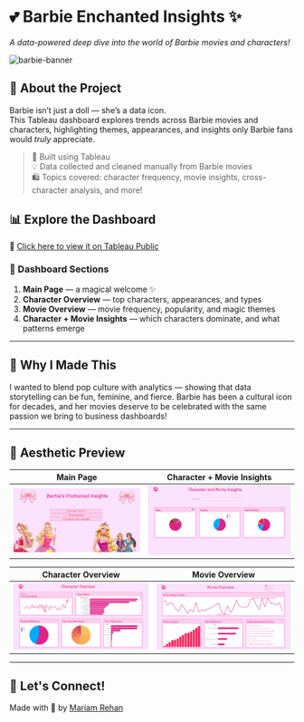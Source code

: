 # 💕 Barbie Enchanted Insights ✨
*A data-powered deep dive into the world of Barbie movies and characters!*

![barbie-banner](https://i.pinimg.com/originals/3d/60/34/3d603425768bd71a19ddce6f7b978cb6.gif)

## 👑 About the Project
Barbie isn’t just a doll — she’s a data icon.  
This Tableau dashboard explores trends across Barbie movies and characters, highlighting themes, appearances, and insights only Barbie fans would *truly* appreciate.  

> 📍 Built using Tableau  
> 💡 Data collected and cleaned manually from Barbie movies  
> 🛍️ Topics covered: character frequency, movie insights, cross-character analysis, and more!

## 📊 Explore the Dashboard

🔗 [Click here to view it on Tableau Public](https://public.tableau.com/app/profile/mariam.rehan/viz/BarbieEnchantedInsights/MainPage)

### 🌸 Dashboard Sections
1. **Main Page** — a magical welcome ✨  
2. **Character Overview** — top characters, appearances, and types  
3. **Movie Overview** — movie frequency, popularity, and magic themes  
4. **Character + Movie Insights** — which characters dominate, and what patterns emerge

---

## 🧠 Why I Made This
I wanted to blend pop culture with analytics — showing that data storytelling can be fun, feminine, and fierce. Barbie has been a cultural icon for decades, and her movies deserve to be celebrated with the same passion we bring to business dashboards!

---

## 💅 Aesthetic Preview

| Main Page | Character + Movie Insights |
|--------------------|----------------|
| ![character](screenshots/main_page.png) | ![movie](screenshots/character_movie_insights.png) |

| Character Overview | Movie Overview |
|--------------------|----------------|
| ![character](screenshots/character_page.png) | ![movie](screenshots/movie_page.png) |

---

## 🦄 Let's Connect!
Made with 💖 by [Mariam Rehan](https://www.linkedin.com/in/mariam-rehan)

